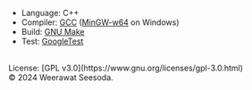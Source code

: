 - Language: C++
- Compiler: [GCC](https://gcc.gnu.org) ([MinGW-w64](https://www.mingw-w64.org) on Windows)
- Build: [GNU Make](https://www.gnu.org/software/make)
- Test: [GoogleTest](https://google.github.io/googletest)

<br>
License: [GPL v3.0](https://www.gnu.org/licenses/gpl-3.0.html)
<br>
© 2024 Weerawat Seesoda.